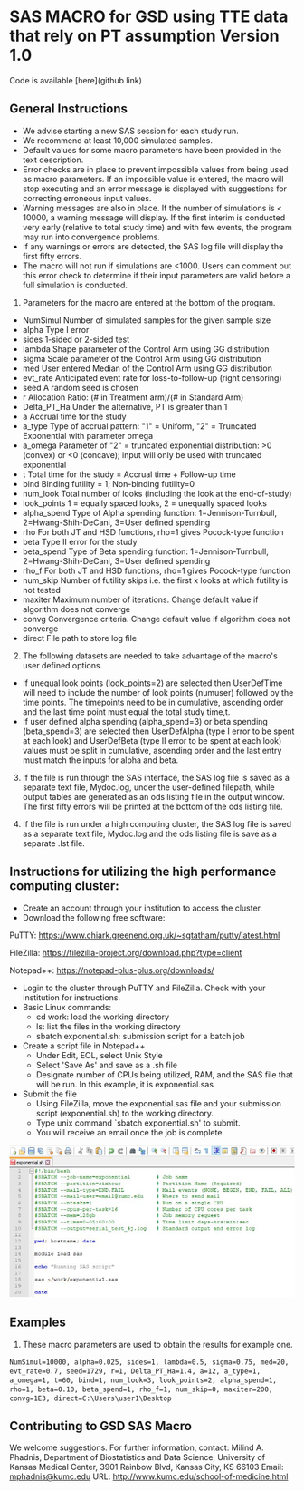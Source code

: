 # SAS MACRO for GSD using TTE data that rely on PT assumption Version 1.0

Code is available [here](github link)

## General Instructions

- We advise starting a new SAS session for each study run.
- We recommend at least 10,000 simulated samples.
- Default values for some macro parameters have been provided in the text description.
- Error checks are in place to prevent impossible values from being used as macro parameters. If an impossible value is entered, the macro will stop executing and an error message is displayed with suggestions for correcting erroneous input values.
- Warning messages are also in place. If the number of simulations is < 10000, a warning message will display. If the first interim is conducted very early (relative to total study time) and with few events, the program may run into convergence problems.
- If any warnings or errors are detected, the SAS log file will display the first fifty errors.
- The macro will not run if simulations are <1000. Users can comment out this error check to determine if their input parameters are valid before a full simulation is conducted.


1) Parameters for the macro are entered at the bottom of the program.

- NumSimul        Number of simulated samples for the given sample size
- alpha           Type I error
- sides           1-sided or 2-sided test	
- lambda          Shape parameter of the Control Arm using GG distribution
- sigma           Scale parameter of the Control Arm using GG distribution
- med             User entered Median of the Control Arm using GG distribution
- evt_rate        Anticipated event rate for loss-to-follow-up (right censoring)
- seed            A random seed is chosen
- r               Allocation Ratio: (# in Treatment arm)/(# in Standard Arm)	
- Delta_PT_Ha     Under the alternative, PT is greater than 1
- a               Accrual time for the study
- a_type          Type of accrual pattern: "1" = Uniform, "2" = Truncated Exponential with parameter omega             
- a_omega         Parameter of "2" = truncated exponential distribution: >0 (convex) or <0 (concave); input will only be used with truncated exponential            
- t               Total time for the study = Accrual time + Follow-up time
- bind            Binding futility = 1; Non-binding futility=0
- num_look        Total number of looks (including the look at the end-of-study)
- look_points     1 = equally spaced looks, 2 = unequally spaced looks
- alpha_spend     Type of Alpha spending function: 1=Jennison-Turnbull, 2=Hwang-Shih-DeCani, 3=User defined spending
- rho             For both JT and HSD functions, rho=1 gives Pocock-type function
- beta            Type II error for the study
- beta_spend      Type of Beta spending function: 1=Jennison-Turnbull, 2=Hwang-Shih-DeCani, 3=User defined spending
- rho_f           For both JT and HSD functions, rho=1 gives Pocock-type function
- num_skip        Number of futility skips i.e. the first x looks at which futility is not tested
- maxiter         Maximum number of iterations. Change default value if algorithm does not converge
- convg           Convergence criteria. Change default value if algorithm does not converge
- direct          File path to store log file

2) The following datasets are needed to take advantage of the macro's user defined options.

- If unequal look points (look_points=2) are selected then UserDefTime will need to include the number of look points (numuser) followed by the time points. The timepoints need to be in cumulative, ascending order and the last time point must equal the total study time,t.
- If user defined alpha spending (alpha_spend=3) or beta spending (beta_spend=3) are selected then UserDefAlpha (type I error to be spent at each look) and UserDefBeta (type II error to be spent at each look) values must be split in cumulative, ascending order and the last entry must match the inputs for alpha and beta.

3) If the file is run through the SAS interface, the SAS log file is saved as a separate text file, Mydoc.log, under the user-defined filepath, while output tables are generated as an ods listing file in the output window. The first fifty errors will be printed at the bottom of the ods listing file.

4) If the file is run under a high computing cluster, the SAS log file is saved as a separate text file, Mydoc.log and the ods listing file is save as a separate .lst file.


## Instructions for utilizing the high performance computing cluster:

- Create an account through your institution to access the cluster.
- Download the following free software:

PuTTY:      <https://www.chiark.greenend.org.uk/~sgtatham/putty/latest.html>

FileZilla:  <https://filezilla-project.org/download.php?type=client>

Notepad++:  <https://notepad-plus-plus.org/downloads/>

- Login to the cluster through PuTTY and FileZilla. Check with your institution for instructions.
- Basic Linux commands:
  - cd work: load the working directory   
  - ls: list the files in the working directory
  - sbatch exponential.sh: submission script for a batch job
- Create a script file in Notepad++
  - Under Edit, EOL, select Unix Style
  - Select 'Save As' and save as a .sh file
  - Designate number of CPUs being utilized, RAM, and the SAS file that will be run. In this example, it is exponential.sas
- Submit the file 
  - Using FileZilla, move the exponential.sas file and your submission script (exponential.sh) to the working directory.
  - Type unix command `sbatch exponential.sh' to submit.
  - You will receive an email once the job is complete.

![alt text](https://github.com/thewan05/GSD_SAS_Macro/blob/main/exponential.JPG?raw=true)

## Examples

1) These macro parameters are used to obtain the results for example one.

```
NumSimul=10000, alpha=0.025, sides=1, lambda=0.5, sigma=0.75, med=20, evt_rate=0.7, seed=1729, r=1, Delta_PT_Ha=1.4, a=12, a_type=1, a_omega=1, t=60, bind=1, num_look=3, look_points=2, alpha_spend=1, rho=1, beta=0.10, beta_spend=1, rho_f=1, num_skip=0, maxiter=200, convg=1E3, direct=C:\Users\user1\Desktop
```




## Contributing to GSD SAS Macro

We welcome suggestions. For further information, contact:
Milind A. Phadnis, Department of Biostatistics and Data Science, University of Kansas Medical Center, 3901 Rainbow Blvd, Kansas City, KS 66103
Email: <mphadnis@kumc.edu> 
URL: <http://www.kumc.edu/school-of-medicine.html>


